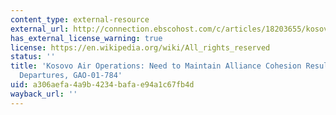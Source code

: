 ```yaml
---
content_type: external-resource
external_url: http://connection.ebscohost.com/c/articles/18203655/kosovo-air-operations-need-maintain-alliance-cohesion-resulted-doctrinal-departures-gao-01-784
has_external_license_warning: true
license: https://en.wikipedia.org/wiki/All_rights_reserved
status: ''
title: 'Kosovo Air Operations: Need to Maintain Alliance Cohesion Resulted in Doctrinal
  Departures, GAO-01-784'
uid: a306aefa-4a9b-4234-bafa-e94a1c67fb4d
wayback_url: ''
---
```

